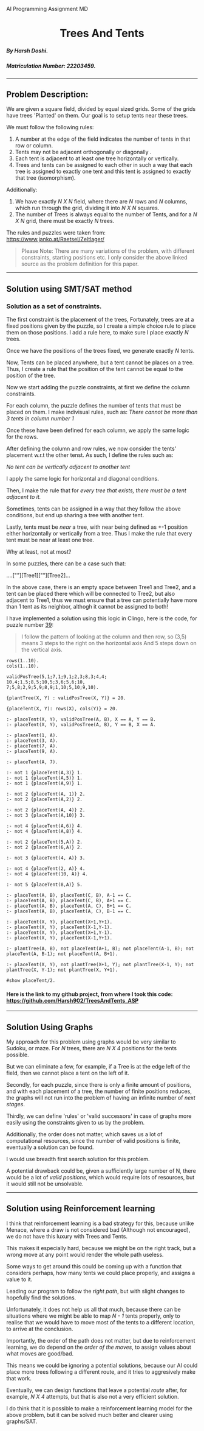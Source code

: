 AI Programming Assignment MD
<h1 style="text-align: center;">Trees And Tents</h1>

##### By Harsh Doshi. 
##### Matriculation Number: 22203459.
---
## Problem Description:
We are given a square field, divided by equal sized grids. Some of the grids have trees 'Planted' on them. Our goal is to setup tents near these trees.

We must follow the following rules:

1. A number at the edge of the field indicates the number of tents in that row or column.
2. Tents may not be adjacent orthogonally or diagonally .
3. Each tent is adjacent to at least one tree horizontally or vertically.
4. Trees and tents can be assigned to each other in such a way that each tree is assigned to exactly one tent and this tent is assigned to exactly that tree (isomorphism).

Additionally:
1. We have exactly *N X N* field, where there are *N* rows and *N* columns, which run through the grid, dividing it into *N X N* squares.
2. The number of Trees is always equal to the number of Tents, and for a *N X N* grid, there must be exactly *N* trees.

The rules and puzzles were taken from:
https://www.janko.at/Raetsel/Zeltlager/

> Please Note: There are many variations of the problem, with different constraints, starting positions etc. I only consider the above linked source as the problem definition for this paper.

---
## Solution using SMT/SAT method 

### Solution as a set of constraints.

The first constraint is the placement of the trees, Fortunately, trees are at a fixed positions given by the puzzle, so I create a simple choice rule to place them on those positions. I add a rule here, to make sure I place exactly *N* trees.

Once we have the positions of the trees fixed, we generate exactly *N* tents.

Now, Tents can be placed anywhere, but a tent cannot be places on a tree. Thus, I create a rule that the position of the tent cannot be equal to the position of the tree.

Now we start adding the puzzle constraints, at first we define the column constraints.

For each column, the puzzle defines the number of tents that must be placed on them. 
I make indivisual rules, such as:
*There cannot be more than 3 tents in column number 1*

Once these have been defined for each column, we apply the same logic for the rows.

After defining the column and row rules, we now consider the tents' placement w.r.t the other tenst. As such, I define the rules such as: 

*No tent can be vertically adjacent to another tent*

I apply the same logic for horizontal and diagonal conditions.

Then, I make the rule that for *every tree that exists, there must be a tent adjacent to it.* 

Sometimes, tents can be assigned in a way that they follow the above conditions, but end up sharing a tree with another tent.

Lastly, tents must be *near* a tree, with near being defined as +-1 position either horizontally or vertically from a tree. 
Thus I make the rule that every tent must be near at least one tree.

Why at least, not at most?

In some puzzles, there can be a case such that:

....[""][Tree1][""][Tree2]...

In the above case, there is an empty space between Tree1 and Tree2, and a tent can be placed there which will be connected to Tree2, but also adjacent to Tree1, thus we must ensure that a tree can potentially have more than 1 tent as its neighbor, althogh it cannot be assigned to both!

I have implemented a solution using this logic in Clingo, here is the code, for puzzle number [39](https://www-janko-at.translate.goog/Raetsel/Zeltlager/?_x_tr_sl=auto&_x_tr_tl=en&_x_tr_hl=de):

>I follow the pattern of looking at the column and then row,
so (3,5) means 3 steps to the right on the horizontal axis
And 5 steps down on the vertical axis.

    rows(1..10).
    cols(1..10).
    
    validPosTree(5,1;7,1;9,1;2,3;8,3;4,4;
    10,4;1,5;8,5;10,5;3,6;5,6;10,
    7;5,8;2,9;5,9;8,9;1,10;5,10;9,10).
    
    {plantTree(X, Y) : validPosTree(X, Y)} = 20.
    
    {placeTent(X, Y): rows(X), cols(Y)} = 20.
    
    :- placeTent(X, Y), validPosTree(A, B), X == A, Y == B.
    :- placeTent(X, Y), validPosTree(A, B), Y == B, X == A.
    
    :- placeTent(1, A).
	:- placeTent(3, A).
	:- placeTent(7, A).
	:- placeTent(9, A).
	
	:- placeTent(A, 7).
	
	:- not 1 {placeTent(A,3)} 1.
	:- not 1 {placeTent(A,5)} 1.
	:- not 1 {placeTent(A,9)} 1.
	
	:- not 2 {placeTent(A, 1)} 2.
	:- not 2 {placeTent(A,2)} 2.
	
	:- not 2 {placeTent(A, 4)} 2.
	:- not 3 {placeTent(A,10)} 3.
	
	:- not 4 {placeTent(A,6)} 4.
	:- not 4 {placeTent(A,8)} 4.
	
	:- not 2 {placeTent(5,A)} 2.
	:- not 2 {placeTent(6,A)} 2.
	
	:- not 3 {placeTent(4, A)} 3.
	
	:- not 4 {placeTent(2, A)} 4.
	:- not 4 {placeTent(10, A)} 4.
	
	:- not 5 {placeTent(8,A)} 5.
	
	:- placeTent(A, B), placeTent(C, B), A-1 == C. 
	:- placeTent(A, B), placeTent(C, B), A+1 == C.
	:- placeTent(A, B), placeTent(A, C), B+1 == C.
	:- placeTent(A, B), placeTent(A, C), B-1 == C.
	
	:- placeTent(X, Y), placeTent(X+1,Y+1).
	:- placeTent(X, Y), placeTent(X-1,Y-1).
	:- placeTent(X, Y), placeTent(X+1,Y-1).
	:- placeTent(X, Y), placeTent(X-1,Y+1).
	
	:- plantTree(A, B), not placeTent(A+1, B); not placeTent(A-1, B); not placeTent(A, B-1); not placeTent(A, B+1).
	
	:- placeTent(X, Y), not plantTree(X+1, Y); not plantTree(X-1, Y); not plantTree(X, Y-1); not plantTree(X, Y+1).
	
	#show placeTent/2.
#### Here is the link to my github project, from where I took this code: https://github.com/Harsh902/TreesAndTents_ASP
---
## Solution Using Graphs
My approach for this problem using graphs would be very similar to Sudoku, or maze. 
For *N* trees, there are 
*N X 4* positions for the tents possible.

But we can eliminate a few, for example, if a Tree is at the edge left of the field, then we cannot place a tent on the left of it.

Secondly, for each puzzle, since there is only a finite amount of positions, and with each placement of a tree, the number of finite positions reduces, the graphs will not run into the problem of having an infinite number of *next stages*.

Thirdly, we can define 'rules' or 'valid successors' in case of graphs more easily using the constraints given to us by the problem.

Additionally, the order does not matter, which saves us a lot of computational resources, since the number of valid positions is finite, eventually a solution can be found.

I would use breadth first search solution for this problem.

A potential drawback could be, given a sufficiently large number of N, there would be a lot of *valid positions*, which would require lots of resources, but it would still not be unsolvable.

---
## Solution using Reinforcement learning

I think that reinforcement learning is a bad strategy for this, because unlike Menace, where a draw is not considered bad (Although not encouraged), we do not have this luxury with Trees and Tents.

This makes it especially hard, because we might be on the right track, but a wrong move at any point would render the whole path useless. 

Some ways to get around this could be coming up with a function that considers perhaps, how many tents we could place properly, and assigns a value to it.

Leading our program to follow the *right path*, but with slight changes to hopefully find the solutions.

Unfortunately, it does not help us all that much, because there can be situations where we might be able to map *N - 1* tents properly, only to realise that we would have to move most of the tents to a different location, to arrive at the conclusion.

Importantly, the order of the path does not matter, but due to reinforcement learning, we do depend on the *order of the moves*, to assign values about what moves are good/bad.

This means we could be ignoring a potential solutions, because our AI could place more trees following a different route, and it tries to aggresively make that work.

Eventually, we can design functions that leave a potential *route* after, for example, *N X 4* attempts, but that is also not a very efficient solution. 

I do think that it is possible to make a reinforcement learning model for the above problem, but it can be solved much better and clearer using graphs/SAT.

